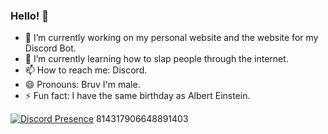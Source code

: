 ### Hello! 👋

- 🔭 I’m currently working on my personal website and the website for my Discord Bot.
- 🌱 I’m currently learning how to slap people through the internet.
- 📫 How to reach me: Discord.
- 😄 Pronouns: Bruv I'm male.
- ⚡ Fun fact: I have the same birthday as Albert Einstein.

[![Discord Presence](https://lanyard.cnrad.dev/api/814317906648891403)](https://discord.com/users/814317906648891403)
814317906648891403

